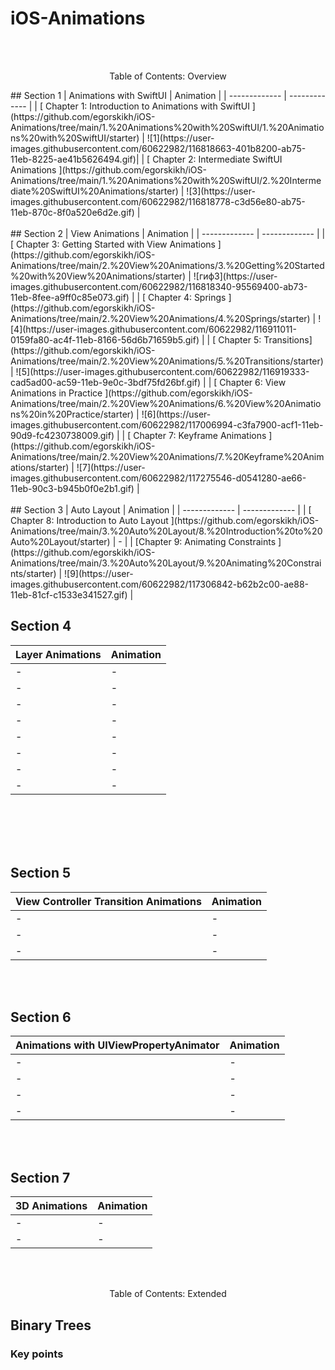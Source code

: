 # iOS-Animations
<br> </br>
<p align='center'>
Table of Contents: Overview
<p align='center'>
</p>
## Section 1
| Animations with SwiftUI | Animation | 
| ------------- | ------------- | 
| [ Chapter 1: Introduction to Animations with SwiftUI ](https://github.com/egorskikh/iOS-Animations/tree/main/1.%20Animations%20with%20SwiftUI/1.%20Animations%20with%20SwiftUI/starter) | ![1](https://user-images.githubusercontent.com/60622982/116818663-401b8200-ab75-11eb-8225-ae41b5626494.gif)| 
| [ Chapter 2: Intermediate SwiftUI Animations ](https://github.com/egorskikh/iOS-Animations/tree/main/1.%20Animations%20with%20SwiftUI/2.%20Intermediate%20SwiftUI%20Animations/starter) | ![3](https://user-images.githubusercontent.com/60622982/116818778-c3d56e80-ab75-11eb-870c-8f0a520e6d2e.gif) |
<br> </br>
## Section 2
| View Animations  | Animation | 
| ------------- | ------------- | 
| [ Chapter 3: Getting Started with View Animations ](https://github.com/egorskikh/iOS-Animations/tree/main/2.%20View%20Animations/3.%20Getting%20Started%20with%20View%20Animations/starter) | ![гиф3](https://user-images.githubusercontent.com/60622982/116818340-95569400-ab73-11eb-8fee-a9ff0c85e073.gif) | 
| [ Chapter 4: Springs ](https://github.com/egorskikh/iOS-Animations/tree/main/2.%20View%20Animations/4.%20Springs/starter) | ![4](https://user-images.githubusercontent.com/60622982/116911011-0159fa80-ac4f-11eb-8166-56d6b71659b5.gif) |
| [ Chapter 5: Transitions](https://github.com/egorskikh/iOS-Animations/tree/main/2.%20View%20Animations/5.%20Transitions/starter) | ![5](https://user-images.githubusercontent.com/60622982/116919333-cad5ad00-ac59-11eb-9e0c-3bdf75fd26bf.gif) | 
| [ Chapter 6: View Animations in Practice ](https://github.com/egorskikh/iOS-Animations/tree/main/2.%20View%20Animations/6.%20View%20Animations%20in%20Practice/starter) | ![6](https://user-images.githubusercontent.com/60622982/117006994-c3fa7900-acf1-11eb-90d9-fc4230738009.gif) |
| [ Chapter 7: Keyframe Animations ](https://github.com/egorskikh/iOS-Animations/tree/main/2.%20View%20Animations/7.%20Keyframe%20Animations/starter) | ![7](https://user-images.githubusercontent.com/60622982/117275546-d0541280-ae66-11eb-90c3-b945b0f0e2b1.gif) | 
<br> </br>
## Section 3
| Auto Layout | Animation | 
| ------------- | ------------- | 
| [ Chapter 8: Introduction to Auto Layout ](https://github.com/egorskikh/iOS-Animations/tree/main/3.%20Auto%20Layout/8.%20Introduction%20to%20Auto%20Layout/starter) | - | 
| [Chapter 9: Animating Constraints ](https://github.com/egorskikh/iOS-Animations/tree/main/3.%20Auto%20Layout/9.%20Animating%20Constraints/starter) | ![9](https://user-images.githubusercontent.com/60622982/117306842-b62b2c00-ae88-11eb-81cf-c1533e341527.gif) |

## Section 4
| Layer Animations  | Animation | 
| ------------- | ------------- | 
| - | - | 
| - | - |
| - | - | 
| - | - |
| - | - | 
| - | - |
| - | - | 
| - | - |
<br> </br><br> </br>
## Section 5
| View Controller Transition Animations | Animation | 
| ------------- | ------------- | 
| - | - | 
| - | - |
| - | - | 
<br> </br>
## Section 6
| Animations with UIViewPropertyAnimator  | Animation | 
| ------------- | ------------- | 
| - | - | 
| - | - |
| - | - | 
| - | - |
<br> </br>
## Section 7
| 3D Animations  | Animation | 
| ------------- | ------------- | 
| - | - | 
| - | - |
<br> </br>

<p align='center'>
Table of Contents: Extended
<p align='center'>
</p>

## **Binary Trees**
### Key points
<br> </br>